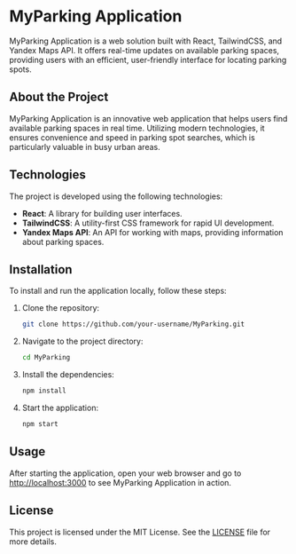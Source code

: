 

# MyParking Application

MyParking Application is a web solution built with React, TailwindCSS, and Yandex Maps API. It offers real-time updates on available parking spaces, providing users with an efficient, user-friendly interface for locating parking spots.


## About the Project

MyParking Application is an innovative web application that helps users find available parking spaces in real time. Utilizing modern technologies, it ensures convenience and speed in parking spot searches, which is particularly valuable in busy urban areas.

## Technologies

The project is developed using the following technologies:

- **React**: A library for building user interfaces.
- **TailwindCSS**: A utility-first CSS framework for rapid UI development.
- **Yandex Maps API**: An API for working with maps, providing information about parking spaces.

## Installation

To install and run the application locally, follow these steps:

1. Clone the repository:
   ```sh
   git clone https://github.com/your-username/MyParking.git
   ```
2. Navigate to the project directory:
   ```sh
   cd MyParking
   ```
3. Install the dependencies:
   ```sh
   npm install
   ```
4. Start the application:
   ```sh
   npm start
   ```

## Usage

After starting the application, open your web browser and go to [http://localhost:3000](http://localhost:3000) to see MyParking Application in action.

## License

This project is licensed under the MIT License. See the [LICENSE](LICENSE) file for more details.


